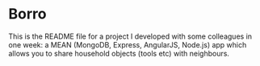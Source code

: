 # Borro

This is the README file for a project I developed with some colleagues in one week: a MEAN (MongoDB, Express, AngularJS, Node.js) app which allows you to share household objects (tools etc) with neighbours.
